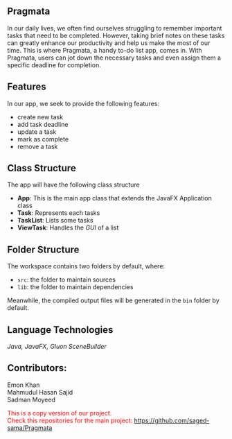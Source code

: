 ## Pragmata
In our daily lives, we often find ourselves struggling to remember important tasks that need to be completed. However, taking brief notes on these tasks can greatly enhance our productivity and help us make the most of our time. This is where Pragmata, a handy to-do list app, comes in. With Pragmata, users can jot down the necessary tasks and even assign them a specific deadline for completion.

## Features

In our app, we seek to provide the following features:
- create new task
- add task deadline
- update a task
- mark as complete
- remove a task

## Class Structure

The app will have the following class structure
- **App**: This is the main app class that extends the JavaFX Application class
- **Task**: Represents each tasks
- **TaskList**: Lists some tasks
- **ViewTask**: Handles the _GUI_ of a list

## Folder Structure

The workspace contains two folders by default, where:

- `src`: the folder to maintain sources
- `lib`: the folder to maintain dependencies

Meanwhile, the compiled output files will be generated in the `bin` folder by default.

## Language Technologies

_Java, JavaFX, Gluon SceneBuilder_

## Contributors:</br>
Emon Khan</br>
Mahmudul Hasan Sajid</br>
Sadman Moyeed</br>

<font color="red">This is a copy version of our project.<font><br/>
<font color="red">Check this repositories for the main project:<font> https://github.com/saged-sama/Pragmata
